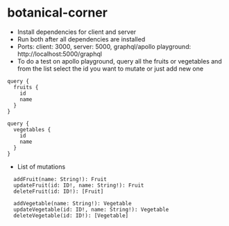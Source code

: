 # botanical-corner

- Install dependencies for client and server
- Run both after all dependencies are installed
- Ports: client: 3000, server: 5000, graphql/apollo playground: http://localhost:5000/graphql
- To do a test on apollo playground, query all the fruits or vegetables and from the list select the id you want to mutate or just add new one
```
query {
  fruits {
    id
    name
  }
}
```
```
query {
  vegetables {
    id
    name
  }
}
```
- List of mutations
```
  addFruit(name: String!): Fruit
  updateFruit(id: ID!, name: String!): Fruit
  deleteFruit(id: ID!): [Fruit]

  addVegetable(name: String!): Vegetable
  updateVegetable(id: ID!, name: String!): Vegetable
  deleteVegetable(id: ID!): [Vegetable]
```
